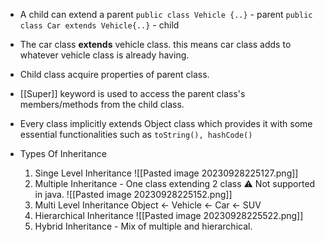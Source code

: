 - A child can extend a parent
`public class Vehicle {..}` - parent
`public class Car extends Vehicle{..}` - child

- The car class **extends** vehicle class. this means car class adds to whatever vehicle class is already having.
- Child class acquire properties of parent class.
- [[Super]] keyword is used to access the parent class's members/methods from the child class.
- Every class implicitly extends Object class which provides it with some essential functionalities such as `toString(), hashCode()`
- Types Of Inheritance
	1. Singe Level Inheritance
![[Pasted image 20230928225127.png]]
	2.  Multiple Inheritance - One class extending 2 class ⚠ Not supported in java.
![[Pasted image 20230928225152.png]]
	3. Multi Level Inheritance
	Object <- Vehicle <- Car <- SUV
	4. Hierarchical Inheritance
	![[Pasted image 20230928225522.png]]
	6. Hybrid Inheritance - Mix of multiple and hierarchical.